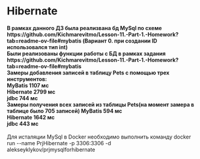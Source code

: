 <h1>Hibernate</h1>

<h4>
В рамках данного ДЗ была реализвана бд MySql по схеме https://github.com/Kichmarevitmo/Lesson-11.-Part-1.-Homework?tab=readme-ov-file#mybatis (Вариант 0. при создании ID использовался тип int)<br>
Были реализованы функции работы с БД в рамках задания https://github.com/Kichmarevitmo/Lesson-11.-Part-1.-Homework?tab=readme-ov-file#mybatis<br>
Замеры добавления записей в таблицу Pets c помощью трех инструментов:<br>
MyBatis 1107 мс<br>
Hibernate 2799 мс<br>
jdbc 744 мс<br>
Замеры получения всех записей из таблицы Pets(на момент замера в таблице было 705 записей)
MyBatis 594 мс<br>
Hibernate 1642 мс<br>
jdbc 443 мс<br> </h4>

Для исталяции MySql в Docker необходимо выполнить команду  docker run --name PrjHibernate -p 3306:3306 -d alekseyklykov/prjmysqlforhibernate
